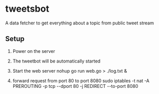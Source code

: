 # tweetsbot
A data fetcher to get everything about a topic from public tweet stream

## Setup
1. Power on the server

2. The tweetbot will be automatically started
  
3. Start the web server 
   nohup go run web.go > ./log.txt &
   
4. forward request from port 80 to port 8080
   sudo iptables -t nat -A PREROUTING -p tcp --dport 80 -j REDIRECT --to-port 8080
